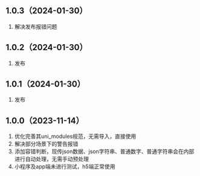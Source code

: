 ## 1.0.3（2024-01-30）
1. 解决发布报错问题
## 1.0.2（2024-01-30）
1. 发布
## 1.0.1（2024-01-30）
1. 发布
## 1.0.0（2023-11-14）
1. 优化完善其uni_modules规范，无需导入，直接使用
2. 解决部分场景下的警告报错
3. 添加容错判断，现传json数据、json字符串、普通数字、普通字符串会在内部进行自动处理，无需手动预处理
4. 小程序及app端未进行测试，h5端正常使用
